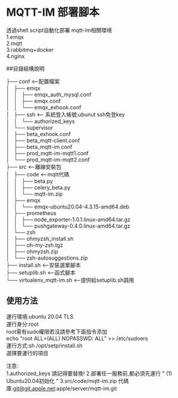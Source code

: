 # MQTT-IM 部署腳本

透過shell script自動化部署 mqtt-im相關環境  
1.emqx  
2.mqtt  
3.rabbitmq+docker  
4.nginx  


##目錄結構說明

├── conf <--配置檔案  
│   ├── emqx  
│   │   ├── emqx_auth_mysql.conf  
│   │   ├── emqx.conf  
│   │   └── emqx_exhook.conf  
│   ├── ssh <-- 系統登入帳號:ubunut ssh免登key  
│   │   └── authorized_keys   
│   └── supervisor  
│       ├── beta_exhook.conf  
│       ├── beta_mqtt-client.conf  
│       ├── beta_mqtt-im.conf  
│       ├── prod_mqtt-im-mqtt1.conf  
│       └── prod_mqtt-im-mqtt2.conf  
├── src <--離線安裝包  
│   ├── code <--mqtt代碼  
│   │   ├── beta.py  
│   │   ├── celery_beta.py  
│   │   └── mqtt-im.zip  
│   ├── emqx  
│   │   └── emqx-ubuntu20.04-4.3.15-amd64.deb  
│   ├── prometheus  
│   │   ├── node_exporter-1.0.1.linux-amd64.tar.gz    
│   │   └── pushgateway-0.4.0.linux-amd64.tar.gz  
│   └── zsh  
│       ├── ohmyzsh_install.sh  
│       ├── oh-my-zsh.tgz  
│       ├── ohmyzsh.zip  
│       └── zsh-autosuggestions.zip  
├── install.sh  <--安裝選單腳本  
├── setuplib.sh <--函式腳本  
└── virtualenv_mqtt-im.sh <--提供給setuplib.sh調用  

## 使用方法
運行環境:ubuntu 20.04 TLS  
運行身分:root  
         root需有sudo權限若沒請參考下面指令添加  
         echo "root   ALL=(ALL) NOPASSWD: ALL" >> /etc/sudoers  
運行方式:sh /opt/setp/install.sh  
選擇要運行的項目  

注意:  
1.authorized_keys 請記得要替換!
2.部署任一服務前,都必須先運行 " (1) Ubuntu20.04初始化 "
3.src/code/mqtt-im.zip 代碼庫:git@git.apple.net:apple/server/mqtt-im.git






